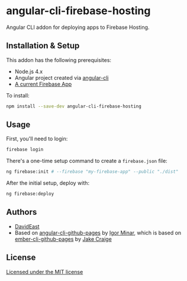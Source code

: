 # angular-cli-firebase-hosting

Angular CLI addon for deploying apps to Firebase Hosting.

## Installation & Setup

This addon has the following prerequisites:

- Node.js 4.x
- Angular project created via [angular-cli](https://github.com/angular/angular-cli)
- [A current Firebase App](https://firebase.com/)

To install:

```sh
npm install --save-dev angular-cli-firebase-hosting
```

## Usage

First, you'll need to login:

```sh
firebase login
```

There's a one-time setup command to create a `firebase.json` file:

```sh
ng firebase:init # --firebase "my-firebase-app" --public "./dist"
```

After the initial setup, deploy with:

```sh
ng firebase:deploy
```

## Authors

- [DavidEast](http://twitter.com/_davideast)
- Based on [angular-cli-github-pages](https://github.com/IgorMinar/angular-cli-github-pages) by [Igor Minar](http://twitter.com/_davideast), which is based on [ember-cli-github-pages](https://github.com/poetic/ember-cli-github-pages) by [Jake Craige](http://twitter.com/jakecraige)

## License

[Licensed under the MIT license](http://www.opensource.org/licenses/mit-license.php)
